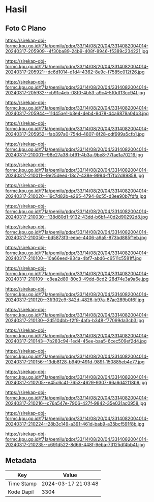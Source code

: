 # Hasil

## Foto C Plano

https://sirekap-obj-formc.kpu.go.id/f71a/pemilu/pdpr/33/14/08/20/04/3314082004014-20240317-205909--4f30ba89-24b9-408f-8946-f5389c234221.jpg

https://sirekap-obj-formc.kpu.go.id/f71a/pemilu/pdpr/33/14/08/20/04/3314082004014-20240317-205921--dc6d1014-d1d4-4362-8e9c-f7585c012f26.jpg

https://sirekap-obj-formc.kpu.go.id/f71a/pemilu/pdpr/33/14/08/20/04/3314082004014-20240317-205932--cb91c4eb-08f0-4b53-a9c4-5f0df13cc94f.jpg

https://sirekap-obj-formc.kpu.go.id/f71a/pemilu/pdpr/33/14/08/20/04/3314082004014-20240317-205944--11d45ae1-b3e4-4eb4-9d78-44a6879a04b3.jpg

https://sirekap-obj-formc.kpu.go.id/f71a/pemilu/pdpr/33/14/08/20/04/3314082004014-20240317-205952--fab397a0-754d-4807-8f28-cdf999a5cfb1.jpg

https://sirekap-obj-formc.kpu.go.id/f71a/pemilu/pdpr/33/14/08/20/04/3314082004014-20240317-210001--98e27a38-bf91-4b3a-9be8-77fae1a70216.jpg

https://sirekap-obj-formc.kpu.go.id/f71a/pemilu/pdpr/33/14/08/20/04/3314082004014-20240317-210011--9e25deed-18c7-438e-9994-ff7fb2d89858.jpg

https://sirekap-obj-formc.kpu.go.id/f71a/pemilu/pdpr/33/14/08/20/04/3314082004014-20240317-210020--19c7d82b-e265-4794-8c55-d3ee90b7fdfa.jpg

https://sirekap-obj-formc.kpu.go.id/f71a/pemilu/pdpr/33/14/08/20/04/3314082004014-20240317-210030--138d80d1-9132-43dd-b6bf-40d2d90292d8.jpg

https://sirekap-obj-formc.kpu.go.id/f71a/pemilu/pdpr/33/14/08/20/04/3314082004014-20240317-210050--bd5873f3-eebe-4406-a9a5-873bd885f1eb.jpg

https://sirekap-obj-formc.kpu.go.id/f71a/pemilu/pdpr/33/14/08/20/04/3314082004014-20240317-210100--10a66eed-934a-4bf7-abd6-c6511c5581ff.jpg

https://sirekap-obj-formc.kpu.go.id/f71a/pemilu/pdpr/33/14/08/20/04/3314082004014-20240317-210109--c8ea2d89-80c3-49dd-8cd2-28d74e3a9a6e.jpg

https://sirekap-obj-formc.kpu.go.id/f71a/pemilu/pdpr/33/14/08/20/04/3314082004014-20240317-210120--3ff302c9-342d-4826-b97a-87ae289b0f6f.jpg

https://sirekap-obj-formc.kpu.go.id/f71a/pemilu/pdpr/33/14/08/20/04/3314082004014-20240317-210130--2d5104bb-f2f9-4afa-b348-f77099da3cb3.jpg

https://sirekap-obj-formc.kpu.go.id/f71a/pemilu/pdpr/33/14/08/20/04/3314082004014-20240317-210143--7b283c94-1ed4-45ee-baa5-6cec509ef2d4.jpg

https://sirekap-obj-formc.kpu.go.id/f71a/pemilu/pdpr/33/14/08/20/04/3314082004014-20240317-210156--13db8128-b949-491d-989f-150885eb4e77.jpg

https://sirekap-obj-formc.kpu.go.id/f71a/pemilu/pdpr/33/14/08/20/04/3314082004014-20240317-210205--e45c6c4f-7653-4629-9307-66a6d42f18b9.jpg

https://sirekap-obj-formc.kpu.go.id/f71a/pemilu/pdpr/33/14/08/20/04/3314082004014-20240317-210216--c76a547e-7906-427f-9842-35e031ac0958.jpg

https://sirekap-obj-formc.kpu.go.id/f71a/pemilu/pdpr/33/14/08/20/04/3314082004014-20240317-210224--28b3c149-a391-461d-bab9-a35bcf591f8b.jpg

https://sirekap-obj-formc.kpu.go.id/f71a/pemilu/pdpr/33/14/08/20/04/3314082004014-20240317-210235--c691d522-8d66-448f-9eba-73125df4bb4f.jpg


## Metadata

| Key        | Value               |
| ---------- | ------------------- |
| Time Stamp | 2024-03-17 21:03:48 |
| Kode Dapil | 3304                |



